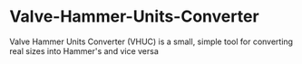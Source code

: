 # Valve-Hammer-Units-Converter
Valve Hammer Units Converter (VHUC) is a small, simple tool for converting real sizes into Hammer's and vice versa
